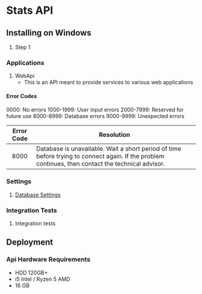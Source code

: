 # Stats API

## Installing on Windows

1. Step 1

### Applications

1. WebApi
	* This is an API meant to provide services to various web applications
	
#### Error Codes

0000: No errors
1000-1999: User input errors
2000-7999: Reserved for future use
8000-8999: Database errors
9000-9999: Unexpected errors

| Error Code | Resolution |
|:----------:|------------|
| 8000       | Database is unavailable. Wait a short period of time before trying to connect again. If the problem continues, then contact the technical advisor. |

### Settings

1. [Database Settings](SettingsConfiguration.md)	

### Integration Tests

1. Integration tests
	
## Deployment

### Api Hardware Requirements

* HDD 120GB+
* i5 Intel / Ryzen 5 AMD
* 16 GB